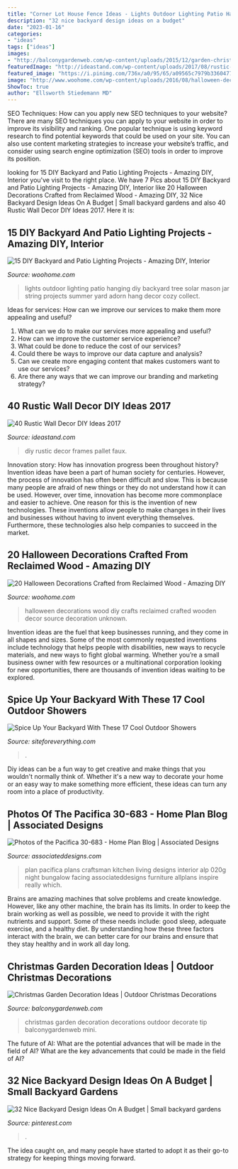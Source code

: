 ```yaml
---
title: "Corner Lot House Fence Ideas - Lights Outdoor Lighting Patio Hanging Diy Backyard Tree Solar Mason Jar String Projects Summer Yard Adorn Hang Decor Cozy Collect"
description: "32 nice backyard design ideas on a budget"
date: "2023-01-16"
categories:
- "ideas"
tags: ["ideas"]
images:
- "http://balconygardenweb.com/wp-content/uploads/2015/12/garden-christmas-decoration-4_mini.jpg"
featuredImage: "http://ideastand.com/wp-content/uploads/2017/08/rustic-wall-decor/5-rustic-wall-decor-diy-ideas.jpg"
featured_image: "https://i.pinimg.com/736x/a0/95/65/a09565c7979b3360477407d9c7326f9b.jpg"
image: "http://www.woohome.com/wp-content/uploads/2016/08/halloween-decorations-made-out-of-recycled-wood-8.jpg"
ShowToc: true
author: "Ellsworth Stiedemann MD"
---
```



SEO Techniques: How can you apply new SEO techniques to your website?
There are many SEO techniques you can apply to your website in order to improve its visibility and ranking. One popular technique is using keyword research to find potential keywords that could be used on your site. You can also use content marketing strategies to increase your website’s traffic, and consider using search engine optimization (SEO) tools in order to improve its position.

	

		
looking for 15 DIY Backyard and Patio Lighting Projects - Amazing DIY, Interior you've visit to the right place. We have 7 Pics about 15 DIY Backyard and Patio Lighting Projects - Amazing DIY, Interior like 20 Halloween Decorations Crafted from Reclaimed Wood - Amazing DIY, 32 Nice Backyard Design Ideas On A Budget | Small backyard gardens and also 40 Rustic Wall Decor DIY Ideas 2017. Here it is:
		
    
## 15 DIY Backyard And Patio Lighting Projects - Amazing DIY, Interior

<img loading=lazy src="http://www.woohome.com/wp-content/uploads/2016/05/paito-yard-lighting-summer-5.jpg" onerror="this.onerror=null;this.src='https://tse4.mm.bing.net/th?id=OIP.e442UwZFcEEd1Gz8bzDEtAHaRO&amp;pid=15.1';" alt="15 DIY Backyard and Patio Lighting Projects - Amazing DIY, Interior">

_Source: woohome.com_

>lights outdoor lighting patio hanging diy backyard tree solar mason jar string projects summer yard adorn hang decor cozy collect. 

	

Ideas for services: How can we improve our services to make them more appealing and useful?
1. What can we do to make our services more appealing and useful? 
2. How can we improve the customer service experience? 
3. What could be done to reduce the cost of our services? 
4. Could there be ways to improve our data capture and analysis? 
5. Can we create more engaging content that makes customers want to use our services? 
6. Are there any ways that we can improve our branding and marketing strategy?

    
## 40 Rustic Wall Decor DIY Ideas 2017

<img loading=lazy src="http://ideastand.com/wp-content/uploads/2017/08/rustic-wall-decor/5-rustic-wall-decor-diy-ideas.jpg" onerror="this.onerror=null;this.src='https://tse4.mm.bing.net/th?id=OIP.S4lbLX6S2_CVYTuVltCtGgHaUB&amp;pid=15.1';" alt="40 Rustic Wall Decor DIY Ideas 2017">

_Source: ideastand.com_

>diy rustic decor frames pallet faux. 

	

Innovation story: How has innovation progress been throughout history?
Invention ideas have been a part of human society for centuries. However, the process of innovation has often been difficult and slow. This is because many people are afraid of new things or they do not understand how it can be used. However, over time, innovation has become more commonplace and easier to achieve. One reason for this is the invention of new technologies. These inventions allow people to make changes in their lives and businesses without having to invent everything themselves. Furthermore, these technologies also help companies to succeed in the market.

    
## 20 Halloween Decorations Crafted From Reclaimed Wood - Amazing DIY

<img loading=lazy src="http://www.woohome.com/wp-content/uploads/2016/08/halloween-decorations-made-out-of-recycled-wood-8.jpg" onerror="this.onerror=null;this.src='https://tse4.mm.bing.net/th?id=OIP.mBqf2AK__ylviS7VQT-EYwHaNK&amp;pid=15.1';" alt="20 Halloween Decorations Crafted from Reclaimed Wood - Amazing DIY">

_Source: woohome.com_

>halloween decorations wood diy crafts reclaimed crafted wooden decor source decoration unknown. 

	

Invention ideas are the fuel that keep businesses running, and they come in all shapes and sizes. Some of the most commonly requested inventions include technology that helps people with disabilities, new ways to recycle materials, and new ways to fight global warming. Whether you’re a small business owner with few resources or a multinational corporation looking for new opportunities, there are thousands of invention ideas waiting to be explored.

    
## Spice Up Your Backyard With These 17 Cool Outdoor Showers

<img loading=lazy src="http://siteforeverything.com/wp-content/uploads/2016/04/Outdoor-Shower-14.jpg" onerror="this.onerror=null;this.src='https://tse2.mm.bing.net/th?id=OIP.BDr3IiVnvqgPbUsuLBi2OgHaJ4&amp;pid=15.1';" alt="Spice Up Your Backyard With These 17 Cool Outdoor Showers">

_Source: siteforeverything.com_

>. 

	

Diy ideas can be a fun way to get creative and make things that you wouldn't normally think of. Whether it's a new way to decorate your home or an easy way to make something more efficient, these ideas can turn any room into a place of productivity.

    
## Photos Of The Pacifica 30-683 - Home Plan Blog | Associated Designs

<img loading=lazy src="http://associateddesigns.com/sites/default/files/30-683_pacifica_great_room_facing_kitchen_night_0.jpg" onerror="this.onerror=null;this.src='https://tse4.mm.bing.net/th?id=OIP.MmnFkJ0a-JalhwwW_Ef5gAHaE0&amp;pid=15.1';" alt="Photos of the Pacifica 30-683 - Home Plan Blog | Associated Designs">

_Source: associateddesigns.com_

>plan pacifica plans craftsman kitchen living designs interior alp 020g night bungalow facing associateddesigns furniture allplans inspire really which. 

	

Brains are amazing machines that solve problems and create knowledge. However, like any other machine, the brain has its limits. In order to keep the brain working as well as possible, we need to provide it with the right nutrients and support. Some of these needs include: good sleep, adequate exercise, and a healthy diet. By understanding how these three factors interact with the brain, we can better care for our brains and ensure that they stay healthy and in work all day long.

    
## Christmas Garden Decoration Ideas | Outdoor Christmas Decorations

<img loading=lazy src="http://balconygardenweb.com/wp-content/uploads/2015/12/garden-christmas-decoration-4_mini.jpg" onerror="this.onerror=null;this.src='https://tse3.mm.bing.net/th?id=OIP.B9HM19uBjq_jdHFU4CauAAHaKO&amp;pid=15.1';" alt="Christmas Garden Decoration Ideas | Outdoor Christmas Decorations">

_Source: balconygardenweb.com_

>christmas garden decoration decorations outdoor decorate tip balconygardenweb mini. 

	

The future of AI: What are the potential advances that will be made in the field of AI?
What are the key advancements that could be made in the field of AI?

    
## 32 Nice Backyard Design Ideas On A Budget | Small Backyard Gardens

<img loading=lazy src="https://i.pinimg.com/736x/a0/95/65/a09565c7979b3360477407d9c7326f9b.jpg" onerror="this.onerror=null;this.src='https://tse1.mm.bing.net/th?id=OIP.nV780_jKezry0LXE1bJb5wHaLI&amp;pid=15.1';" alt="32 Nice Backyard Design Ideas On A Budget | Small backyard gardens">

_Source: pinterest.com_

>. 

	

The idea caught on, and many people have started to adopt it as their go-to strategy for keeping things moving forward.

